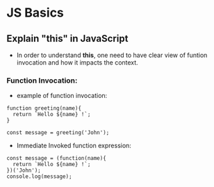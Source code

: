 # JS Basics

## Explain "this" in JavaScript

- In order to understand <b>this</b>, one need to have clear view of funtion invocation and how it impacts the context.

### Function Invocation:

- example of function invocation:

```
function greeting(name){
  return `Hello ${name} !`;
}

const message = greeting('John');

```

- Immediate Invoked function expression:

```
const message = (function(name){
  return `Hello ${name} !`;
})('John');
console.log(message);
```
